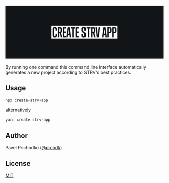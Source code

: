 ![](https://raw.githubusercontent.com/prichodko/create-strv-app/master/thumbnail.gif)

By running one command this command line interface automatically generates a new project according to STRV's best practices.

## Usage

```bash
npx create-strv-app
```

alternatively

```bash
yarn create strv-app
```

## Author

Pavel Prichodko ([@prchdk](https://twitter.com/prchdk))

## License

[MIT](https://github.com/strvcom/create-strv-app/blob/docs/readme/LICENSE)
